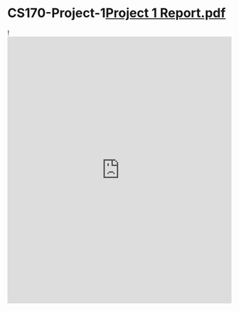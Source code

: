# CS170-Project-1[Project 1 Report.pdf](https://github.com/rsori013/CS170-Projects/files/11418412/Project.1.Report.pdf)
!<iframe src="https://docs.google.com/gview?url=https://github.com/rsori013/CS170-Projects/files/11418412/Project.1.Report.pdf&embedded=true" style="width:100%; height:600px;" frameborder="0"></iframe>
